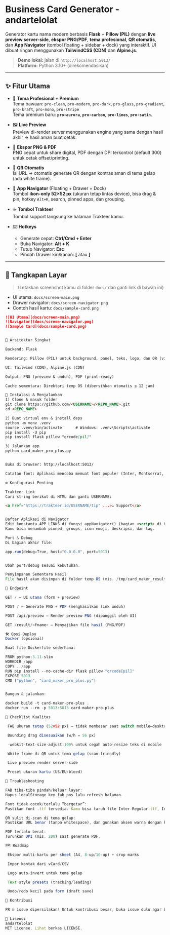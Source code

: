 # Business Card Generator - andartelolat

Generator kartu nama modern berbasis **Flask** + **Pillow (PIL)** dengan **live preview server-side**, **ekspor PNG/PDF**, **tema profesional**, **QR otomatis**, dan **App Navigator** (tombol floating + sidebar + dock) yang interaktif. UI dibuat ringan menggunakan **TailwindCSS (CDN)** dan **Alpine.js**.

> **Demo lokal:** jalan di `http://localhost:5013/`  
> **Platform:** Python 3.10+ (direkomendasikan)

---

## ✨ Fitur Utama

- 🎨 **Tema Profesional + Premium**  
  Tema bawaan: `pro-clean`, `pro-modern`, `pro-dark`, `pro-glass`, `pro-gradient`, `pro-kraft`, `pro-mono`, `pro-stripe`  
  Tema premium baru: **`pro-aurora`**, **`pro-carbon`**, **`pro-lines`**, **`pro-satin`**.

- 🖼️ **Live Preview**  
  Preview di-render server menggunakan engine yang sama dengan hasil akhir → hasil aman buat cetak.

- 🧾 **Ekspor PNG & PDF**  
  PNG cepat untuk share digital, PDF dengan DPI terkontrol (default 300) untuk cetak offset/printing.

- 🔎 **QR Otomatis**  
  Isi URL → otomatis generate QR dengan kontras aman di tema gelap (ada white frame).

- 🧩 **App Navigator** (Floating + Drawer + Dock)  
  Tombol **ikon-only 52×52 px** (ukuran tetap lintas device), bisa drag & pin, hotkey `Alt+K`, search, pinned apps, dan grouping.

- ☕ **Tombol Trakteer**  
  Tombol support langsung ke halaman Trakteer kamu.

- ⌨️ **Hotkeys**  
  - Generate cepat: **Ctrl/Cmd + Enter**  
  - Buka Navigator: **Alt + K**  
  - Tutup Navigator: **Esc**  
  - Pindah Drawer kiri/kanan: **[** atau **]**

---

## 📸 Tangkapan Layar

> (Letakkan screenshot kamu di folder `docs/` dan ganti link di bawah ini)
- UI utama: `docs/screen-main.png`
- Drawer navigator: `docs/screen-navigator.png`
- Contoh hasil kartu: `docs/sample-card.png`

```md
![UI Utama](docs/screen-main.png)
![Navigator](docs/screen-navigator.png)
![Sample Card](docs/sample-card.png)


🧱 Arsitektur Singkat

Backend: Flask

Rendering: Pillow (PIL) untuk background, panel, teks, logo, dan QR (via qrcode[pil])

UI: Tailwind (CDN), Alpine.js (CDN)

Output: PNG (preview & unduh), PDF (print-ready)

Cache sementara: Direktori temp OS (dibersihkan otomatis ≤ 12 jam)

🚀 Instalasi & Menjalankan
1) Clone & masuk folder
git clone https://github.com/<USERNAME>/<REPO_NAME>.git
cd <REPO_NAME>

2) Buat virtual env & install deps
python -m venv .venv
source .venv/bin/activate      # Windows: .venv\Scripts\activate
pip install -U pip
pip install flask pillow "qrcode[pil]"

3) Jalankan app
python card_maker_pro_plus.py


Buka di browser: http://localhost:5013/

Catatan font: Aplikasi mencoba memuat font populer (Inter, Montserrat, DejaVuSans, Arial). Jika tidak ada, akan fallback ke default PIL. Untuk hasil cetak yang konsisten, sebaiknya taruh file .ttf di direktori kerja dan/atau install font di OS.

⚙️ Konfigurasi Penting

Trakteer Link
Cari string berikut di HTML dan ganti USERNAME:

<a href="https://trakteer.id/USERNAME/tip" ...>☕ Support</a>


Daftar Aplikasi di Navigator
Edit konstanta APP_LINKS di fungsi appNavigator() (bagian <script> di HTML).
Kamu bisa menambah pinned, groups, icon emoji, deskripsi, dan tag.

Port & Debug
Di bagian akhir file:

app.run(debug=True, host="0.0.0.0", port=5013)


Ubah port/debug sesuai kebutuhan.

Penyimpanan Sementara Hasil
File hasil akan disimpan di folder temp OS (mis. /tmp/card_maker_results) dan otomatis dibersihkan bila usia > 12 jam.

🧭 Endpoint

GET / — UI utama (form + preview)

POST / — Generate PNG + PDF (menghasilkan link unduh)

POST /api/preview — Render preview PNG (dipanggil oleh UI)

GET /result/<fname> — Menyajikan file hasil (PNG/PDF)

🛠️ Opsi Deploy
Docker (opsional)

Buat file Dockerfile sederhana:

FROM python:3.11-slim
WORKDIR /app
COPY . /app
RUN pip install --no-cache-dir flask pillow "qrcode[pil]"
EXPOSE 5013
CMD ["python", "card_maker_pro_plus.py"]


Bangun & jalankan:

docker build -t card-maker-pro-plus .
docker run --rm -p 5013:5013 card-maker-pro-plus

🧪 Checklist Kualitas

 FAB ukuran tetap (52×52 px) — tidak membesar saat switch mobile↔desktop

 Bounding drag disesuaikan (w/h = 56 px)

 -webkit-text-size-adjust:100% untuk cegah auto-resize teks di mobile

 White frame di QR untuk tema gelap (scan-friendly)

 Live preview render server-side

 Preset ukuran kartu (US/EU/bleed)

🐞 Troubleshooting

FAB tiba-tiba pindah/keluar layar:
Hapus localStorage key fab_pos lalu refresh halaman.

Font tidak cocok/terlalu “bergetar”:
Pastikan font .ttf tersedia. Kamu bisa taruh file Inter-Regular.ttf, Inter-SemiBold.ttf, dll. di root project.

QR sulit di-scan di tema gelap:
Pastikan URL benar (tanpa whitespace), dan gunakan aksen warna dengan kontras tinggi. QR sudah diberi white frame otomatis, tapi tekstur background terlalu ramai bisa mengganggu—pilih tema yang lebih bersih.

PDF terlalu berat:
Turunkan DPI (mis. 200) saat generate PDF.

🗺️ Roadmap

 Ekspor multi-kartu per sheet (A4, 8-up/10-up) + crop marks

 Impor kontak dari vCard/CSV

 Logo auto-invert untuk tema gelap

 Text style presets (tracking/leading)

 Undo/redo kecil pada form (draft save)

🤝 Kontribusi

PR & issue dipersilakan! Untuk kontribusi besar, buka issue dulu agar bisa diskusi scope-nya.

📜 Lisensi
andartelolat
MIT License. Lihat berkas LICENSE.
